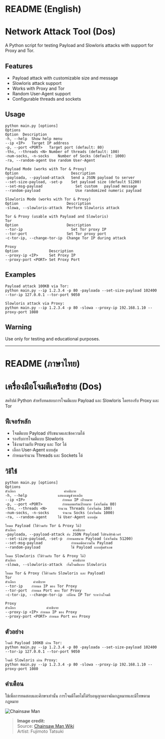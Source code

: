 # README (English)
# Network Attack Tool (Dos)

A Python script for testing Payload and Slowloris attacks with support for Proxy and Tor.

## Features

- Payload attack with customizable size and message  
- Slowloris attack support  
- Works with Proxy and Tor  
- Random User-Agent support  
- Configurable threads and sockets  

## Usage

```
python main.py [options]
Options
Option	Description
-h, --help	Show help menu
--ip <IP>	Target IP address
-p, --port <PORT>	Target port (default: 80)
-ths, --threads <N>	Number of threads (default: 100)
-num-socks, -n-socks	Number of Socks (default: 1000)
-ra, --random-agent	Use random User-Agent

Payload Mode (works with Tor & Proxy)
Option	                      Description
-payloada, --payload-attack	  Send a JSON payload to server
--set-size-payload, -set-p	  Set payload size (default 51200)
--set-msg-payload	            Set custom   payload message
--random-payload	            Use randomized numeric payload

Slowloris Mode (works with Tor & Proxy)
Option	                    Description
-slowa, --slowloris-attack	Perform Slowloris attack

Tor & Proxy (usable with Payload and Slowloris)
Tor
Option	                    Description
--tor-ip	                  Set Tor proxy IP
--tor-port	                Set Tor proxy port
-c-tor-ip, --change-tor-ip	Change Tor IP during attack

Proxy
Option	            Description
--proxy-ip <IP>	    Set Proxy IP
--proxy-port <PORT>	Set Proxy Port
```
## Examples
```
Payload attack 100KB via Tor:
python main.py --ip 1.2.3.4 -p 80 -payloada --set-size-payload 102400 --tor-ip 127.0.0.1 --tor-port 9050

Slowloris attack via Proxy:
python main.py --ip 1.2.3.4 -p 80 -slowa --proxy-ip 192.168.1.10 --proxy-port 1080
```
## Warning
Use only for testing and educational purposes.


---

# README (ภาษาไทย)
# เครื่องมือโจมตีเครือข่าย (Dos)

สคริปต์ Python สำหรับทดสอบการโจมตีแบบ Payload และ Slowloris โดยรองรับ Proxy และ Tor

## ฟีเจอร์หลัก

- โจมตีแบบ Payload ปรับขนาดและข้อความได้  
- รองรับการโจมตีแบบ Slowloris  
- ใช้งานร่วมกับ Proxy และ Tor ได้  
- เลือก User-Agent แบบสุ่ม  
- กำหนดจำนวน Threads และ Sockets ได้  

## วิธีใช้

```
python main.py [options]
Options
ตัวเลือก	                  คำอธิบาย
-h, --help	            แสดงเมนูช่วยเหลือ
--ip <IP>	              กำหนด IP เป้าหมาย
-p, --port <PORT>	      กำหนดพอร์ตเป้าหมาย (ค่าเริ่มต้น 80)
-ths, --threads <N>	    จำนวน Threads (ค่าเริ่มต้น 100)
-num-socks, -n-socks	  จำนวน Socks (ค่าเริ่มต้น 1000)
-ra, --random-agent	    ใช้ User-Agent แบบสุ่ม

โหมด Payload (ใช้ร่วมกับ Tor & Proxy ได้)
ตัวเลือก	                      คำอธิบาย
-payloada, --payload-attack	ส่ง JSON Payload ไปยังเซิร์ฟเวอร์
--set-size-payload, -set-p	กำหนดขนาด Payload (ค่าเริ่มต้น 51200)
--set-msg-payload	          กำหนดข้อความใน Payload
--random-payload	          ใช้ Payload แบบสุ่มตัวเลข

โหมด Slowloris (ใช้ร่วมกับ Tor & Proxy ได้)
ตัวเลือก	                      คำอธิบาย
-slowa, --slowloris-attack	เริ่มโจมตีแบบ Slowloris

โหมด Tor & Proxy (ใช้ร่วมกับ Slowloris และ Payload)
Tor
ตัวเลือก	    คำอธิบาย
--tor-ip	กำหนด IP ของ Tor Proxy
--tor-port	กำหนด Port ของ Tor Proxy
-c-tor-ip, --change-tor-ip	เปลี่ยน IP Tor ระหว่างโจมตี

Proxy
ตัวเลือก	          คำอธิบาย
--proxy-ip <IP>	กำหนด IP ของ Proxy
--proxy-port <PORT>	กำหนด Port ของ Proxy
```
## ตัวอย่าง
```
โจมตี Payload 100KB ผ่าน Tor:
python main.py --ip 1.2.3.4 -p 80 -payloada --set-size-payload 102400 --tor-ip 127.0.0.1 --tor-port 9050

โจมตี Slowloris ผ่าน Proxy:
python main.py --ip 1.2.3.4 -p 80 -slowa --proxy-ip 192.168.1.10 --proxy-port 1080
```
## คำเตือน
ใช้เพื่อการทดสอบและศึกษาเท่านั้น
การโจมตีโดยไม่ได้รับอนุญาตอาจผิดกฎหมายและมีโทษตามกฎหมาย

![Chainsaw Man](https://static.wikia.nocookie.net/chainsaw-man/images/e/e4/Volume_14_%28Textless%29.png/revision/latest/scale-to-width-down/1000?cb=20250505195335)

> **Image credit:**  
> Source: [Chainsaw Man Wiki](https://chainsawman.fandom.com)  
> Artist: Fujimoto Tatsuki


